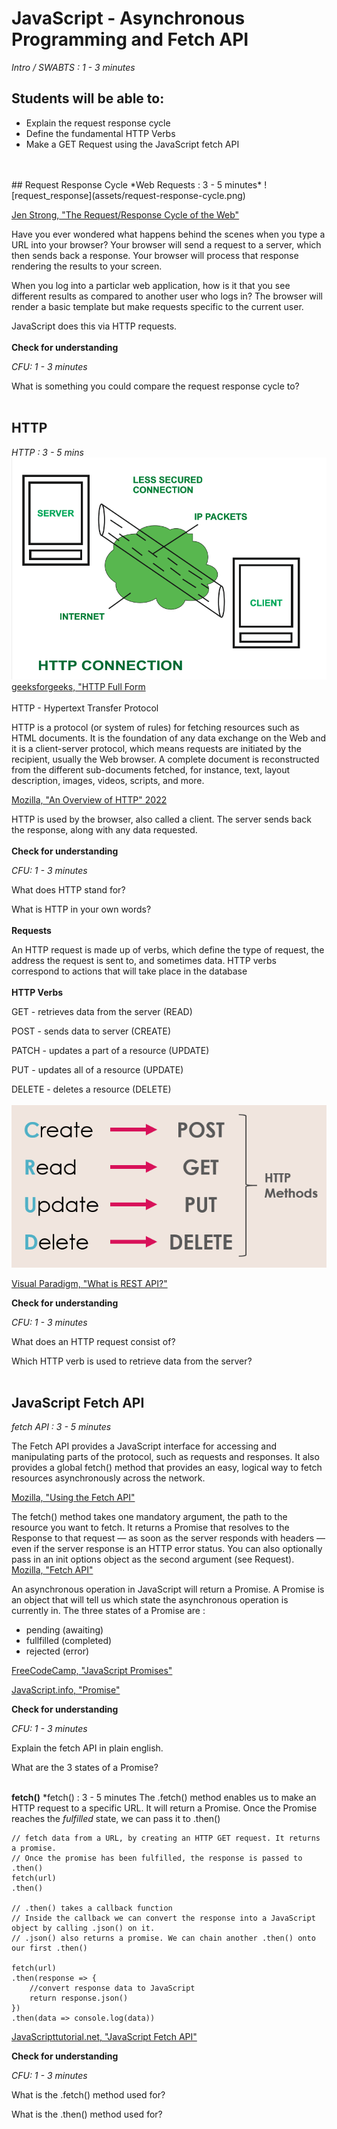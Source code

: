 # JavaScript - Asynchronous Programming and Fetch API

*Intro / SWABTS : 1 - 3 minutes*
## Students will be able to: 
 * Explain the request response cycle
 * Define the fundamental HTTP Verbs 
 * Make a GET Request using the JavaScript fetch API
<br/>
<br/>
## Request Response Cycle
*Web Requests : 3 - 5 minutes*
 ![request_response](assets/request-response-cycle.png)

 [Jen Strong, "The Request/Response Cycle of the Web"](https://medium.com/@jen_strong/the-request-response-cycle-of-the-web-1b7e206e9047)

 Have you ever wondered what happens behind the scenes when you type a URL into your browser? Your browser will send a request to a server, which then sends back a response. Your browser will process that response rendering the results to your screen. 

 When you log into a particlar web application, how is it that you see different results as compared to another user who logs in? The browser will render a basic template but make requests specific to the current user. 

 JavaScript does this via HTTP requests. 
<br/>
<br/>
**Check for understanding**

*CFU: 1 - 3 minutes*

What is something you could compare the request response cycle to?
<br/>
<br/>
 ## HTTP 
 *HTTP : 3 - 5 mins*
![http](assets/http-connection.png)
[ geeksforgeeks, "HTTP Full Form](https://www.geeksforgeeks.org/http-full-form/)
<br/>
<br/>
 HTTP - Hypertext Transfer Protocol

 HTTP is a protocol (or system of rules) for fetching resources such as HTML documents. It is the foundation of any data exchange on the Web and it is a client-server protocol, which means requests are initiated by the recipient, usually the Web browser. A complete document is reconstructed from the different sub-documents fetched, for instance, text, layout description, images, videos, scripts, and more.

 [ Mozilla, "An Overview of HTTP" 2022](https://developer.mozilla.org/en-US/docs/Web/HTTP/Overview/)

 HTTP is used by the browser, also called a client. The server sends back the response, along with any data requested. 
<br/>
<br/>
**Check for understanding**

*CFU: 1 - 3 minutes*

What does HTTP stand for?

What is HTTP in your own words?
<br/>
<br/>
**Requests**

An HTTP request is made up of verbs, which define the type of request, the address the request is sent to, and sometimes data. HTTP verbs correspond to actions that will take place in the database
<br/>
<br/>
**HTTP Verbs**
<br/>

GET - retrieves data from the server (READ)

POST - sends data to server (CREATE)

PATCH - updates a part of a resource (UPDATE)

PUT - updates all of a resource (UPDATE)

DELETE - deletes a resource (DELETE)
<br/>
<br/>
![http](assets/rest-and-http.png)

[Visual Paradigm, "What is REST API?"](https://www.visual-paradigm.com/guide/development/what-is-rest-api/)

**Check for understanding**

*CFU: 1 - 3 minutes*

What does an HTTP request consist of?

Which HTTP verb is used to retrieve data from the server?
<br/>
<br/>
## JavaScript Fetch API

*fetch API : 3 - 5 minutes*

The Fetch API provides a JavaScript interface for accessing and manipulating parts of the protocol, such as requests and responses. It also provides a global fetch() method that provides an easy, logical way to fetch resources asynchronously across the network.

[Mozilla, "Using the Fetch API"](https://developer.mozilla.org/en-US/docs/Web/API/Fetch_API/Using_Fetch)

The fetch() method takes one mandatory argument, the path to the resource you want to fetch. It returns a Promise that resolves to the Response to that request — as soon as the server responds with headers — even if the server response is an HTTP error status. You can also optionally pass in an init options object as the second argument (see Request).
[Mozilla, "Fetch API"](https://developer.mozilla.org/en-US/docs/Web/API/Fetch_API/Using_Fetch)

An asynchronous operation in JavaScript will return a Promise. A Promise is an object that will tell us which state the asynchronous operation is currently in. The three states of a Promise are : 

* pending (awaiting)
* fullfilled (completed)
* rejected (error)

[FreeCodeCamp, "JavaScript Promises"](https://www.freecodecamp.org/news/javascript-promise-methods/)

[JavaScript.info, "Promise"](https://javascript.info/promise-basics)

**Check for understanding**

*CFU: 1 - 3 minutes*

Explain the fetch API in plain english.

What are the 3 states of a Promise?
<br/>
<br/>

**fetch()**
*fetch() : 3 - 5 minutes
The .fetch() method enables us to make an HTTP request to a specific URL. It will return a Promise. Once the Promise reaches the *fulfilled* state, we can pass it to .then()

```
// fetch data from a URL, by creating an HTTP GET request. It returns a promise.
// Once the promise has been fulfilled, the response is passed to .then() 
fetch(url)
.then()

// .then() takes a callback function
// Inside the callback we can convert the response into a JavaScript object by calling .json() on it. 
// .json() also returns a promise. We can chain another .then() onto our first .then() 

fetch(url)
.then(response => {
    //convert response data to JavaScript
    return response.json()
})
.then(data => console.log(data))
``` 

[JavaScripttutorial.net, "JavaScript Fetch API"](https://www.javascripttutorial.net/javascript-fetch-api/)

**Check for understanding**

*CFU: 1 - 3 minutes*

What is the .fetch() method used for?

What is the .then() method used for?